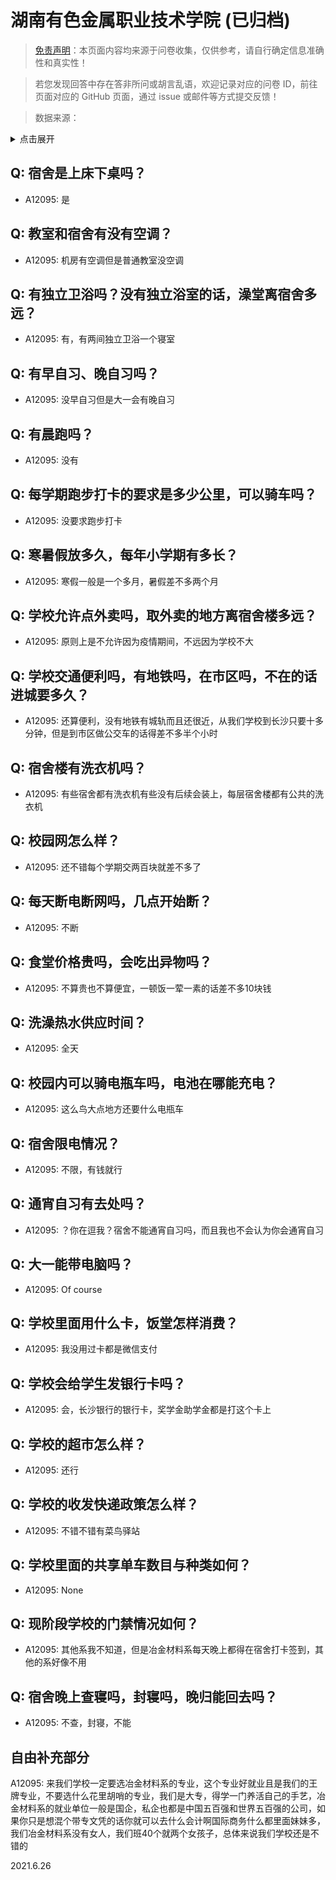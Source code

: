 # 湖南有色金属职业技术学院 (已归档)

> [免责声明](https://colleges.chat/#_3)：本页面内容均来源于问卷收集，仅供参考，请自行确定信息准确性和真实性！

> 若您发现回答中存在答非所问或胡言乱语，欢迎记录对应的问卷 ID，前往页面对应的 GitHub 页面，通过 issue 或邮件等方式提交反馈！

> 数据来源：

<details><summary>点击展开</summary>
<ul>
<li>A12095: 2509252575@qq.com (2022 年 06 月)</li>
</ul>
</details>

## Q: 宿舍是上床下桌吗？

- A12095: 是

## Q: 教室和宿舍有没有空调？

- A12095: 机房有空调但是普通教室没空调

## Q: 有独立卫浴吗？没有独立浴室的话，澡堂离宿舍多远？

- A12095: 有，有两间独立卫浴一个寝室

## Q: 有早自习、晚自习吗？

- A12095: 没早自习但是大一会有晚自习

## Q: 有晨跑吗？

- A12095: 没有

## Q: 每学期跑步打卡的要求是多少公里，可以骑车吗？

- A12095: 没要求跑步打卡

## Q: 寒暑假放多久，每年小学期有多长？

- A12095: 寒假一般是一个多月，暑假差不多两个月

## Q: 学校允许点外卖吗，取外卖的地方离宿舍楼多远？

- A12095: 原则上是不允许因为疫情期间，不远因为学校不大

## Q: 学校交通便利吗，有地铁吗，在市区吗，不在的话进城要多久？

- A12095: 还算便利，没有地铁有城轨而且还很近，从我们学校到长沙只要十多分钟，但是到市区做公交车的话得差不多半个小时

## Q: 宿舍楼有洗衣机吗？

- A12095: 有些宿舍都有洗衣机有些没有后续会装上，每层宿舍楼都有公共的洗衣机

## Q: 校园网怎么样？

- A12095: 还不错每个学期交两百块就差不多了

## Q: 每天断电断网吗，几点开始断？

- A12095: 不断

## Q: 食堂价格贵吗，会吃出异物吗？

- A12095: 不算贵也不算便宜，一顿饭一荤一素的话差不多10块钱

## Q: 洗澡热水供应时间？

- A12095: 全天

## Q: 校园内可以骑电瓶车吗，电池在哪能充电？

- A12095: 这么鸟大点地方还要什么电瓶车

## Q: 宿舍限电情况？

- A12095: 不限，有钱就行

## Q: 通宵自习有去处吗？

- A12095: ？你在逗我？宿舍不能通宵自习吗，而且我也不会认为你会通宵自习

## Q: 大一能带电脑吗？

- A12095: Of course

## Q: 学校里面用什么卡，饭堂怎样消费？

- A12095: 我没用过卡都是微信支付

## Q: 学校会给学生发银行卡吗？

- A12095: 会，长沙银行的银行卡，奖学金助学金都是打这个卡上

## Q: 学校的超市怎么样？

- A12095: 还行

## Q: 学校的收发快递政策怎么样？

- A12095: 不错不错有菜鸟驿站

## Q: 学校里面的共享单车数目与种类如何？

- A12095: None

## Q: 现阶段学校的门禁情况如何？

- A12095: 其他系我不知道，但是冶金材料系每天晚上都得在宿舍打卡签到，其他的系好像不用

## Q: 宿舍晚上查寝吗，封寝吗，晚归能回去吗？

- A12095: 不查，封寝，不能

## 自由补充部分

A12095: 来我们学校一定要选冶金材料系的专业，这个专业好就业且是我们的王牌专业，不要选什么花里胡哨的专业，我们是大专，得学一门养活自己的手艺，冶金材料系的就业单位一般是国企，私企也都是中国五百强和世界五百强的公司，如果你只是想混个带专文凭的话你就可以去什么会计啊国际商务什么都里面妹妹多，我们冶金材料系没有女人，我们班40个就两个女孩子，总体来说我们学校还是不错的

2021.6.26